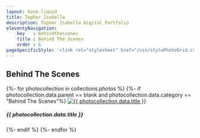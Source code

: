 ```yaml
---
layout: base.liquid
title: Topher Isabella
description: Topher Isabella Digital Portfolio
eleventyNavigation:
    key   : behindthescenes
    title : Behind The Scenes
    order : 6
pageSpecificStyle: '<link rel="stylesheet" href="/css/stylePhotoGrid.css" type="text/css">'
---
```

<section class="projects">
        <h1>Behind The Scenes</h1>
        <photo-grid>
{%- for photocollection in collections.photos %}
{%- if photocollection.data.parent == blank and photocollection.data.category == "Behind The Scenes"%}
          <photo-item>
            <a href="{{ photocollection.url }}"><img class="photo" src="/media/photography/{{ photocollection.data.title|slug }}/{{ photocollection.data.thumbnail }}" alt="{{ photocollection.data.title }}"></a>
            <h5>{{ photocollection.data.title }}</h5>
          </photo-item>
{%- endif %}
{%- endfor %}
        </photo-grid>
      </section>